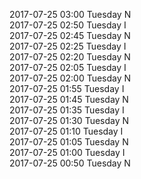 2017-07-25 03:00 Tuesday  N  
2017-07-25 02:50 Tuesday  I  
2017-07-25 02:45 Tuesday  N  
2017-07-25 02:25 Tuesday  I  
2017-07-25 02:20 Tuesday  N  
2017-07-25 02:05 Tuesday  I  
2017-07-25 02:00 Tuesday  N  
2017-07-25 01:55 Tuesday  I  
2017-07-25 01:45 Tuesday  N  
2017-07-25 01:35 Tuesday  I  
2017-07-25 01:30 Tuesday  N  
2017-07-25 01:10 Tuesday  I  
2017-07-25 01:05 Tuesday  N  
2017-07-25 01:00 Tuesday  I  
2017-07-25 00:50 Tuesday  N  
